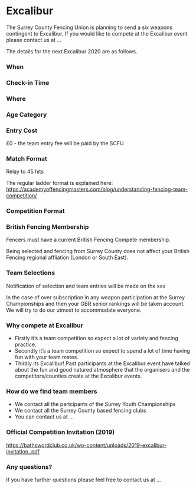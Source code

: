 # Excalibur

The Surrey County Fencing Union is planning to send a six weapons contingent to Excalibur. If you would like to compete at the Excalibur event please contact us at ...


The details for the next Excalibur 2020 are as follows.
 

### When 

### Check-in Time

### Where 

### Age Category

### Entry Cost
£0 - the team entry fee will be paid by the SCFU

### Match Format
Relay to 45 hits 

The regular ladder format is explained here: <https://academyoffencingmasters.com/blog/understanding-fencing-team-competition/>

### Competition Format

### British Fencing Membership
Fencers must have a current British Fencing Compete membership.

Being selected and fencing from Surrey County does not affect your British Fencing regional affliation (London or South East).

### Team Selections
Notification of selection and team entries will be made on the xxx 

In the case of over subscription in any weapon participation at the Surrey Championships and then your GBR senior rankings will be taken account. We will try to do our utmost to accommodate everyone. 


### Why compete at Excalibur
- Firstly it’s a team competition so expect a lot of variety and fencing practice. 
- Secondly it’s a team competition so expect to spend a lot of time having fun with your team mates.
- Thirdly its Excalibur! Past participants at the Excalibur event have talked about the fun and good natured atmosphere that the organisers and the competitors/counties create at the Excalibur events.

### How do we find team members
- We contact all the partcipants of the Surrey Youth Championships
- We contact all the Surrey County based fencing clubs
- You can contact us at ... 

### Official Competition Invitation (2019)
<https://bathswordclub.co.uk/wp-content/uploads/2019-excalibur-invitation..pdf>

### Any questions?
If you have further questions please feel free to contact us at ...
